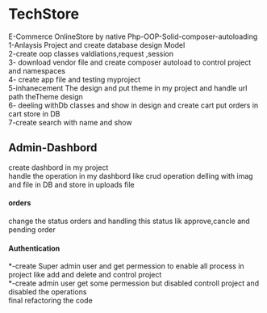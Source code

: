 # TechStore
E-Commerce OnlineStore by native Php-OOP-Solid-composer-autoloading  <br />
1-Anlaysis Project and create database design Model  <br />
2-create oop classes valdiations,request ,session <br />
3- download vendor file and create composer autoload to control project and namespaces <br />
4- create app file and testing myproject  <br />
5-inhanecement The design and put theme in my project and handle url path theTheme design  <br />
6- deeling withDb classes and show in design and create cart put orders in cart store in DB  <br />
7-create search with name and show  <br />
## Admin-Dashbord
create dashbord in my project   <br />
handle the operation in my dashbord like crud operation delling with imag and file in DB and store in uploads file <br />
#### orders
change the status orders and handling this status lik approve,cancle and pending order
#### Authentication
*-create Super admin user and get permession to enable all process in project like add and delete and control project <br />
*-create admin user get some permession but disabled controll project and disabled the operations <br />
final refactoring the code 
